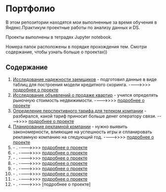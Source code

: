 # Портфолио
В этом репозитории находятся мои выполненные за время обучения в Яндекс.Практикум проектные работы по анализу данных и DS.

Проекты выполнены в тетрадях Jupyter notebook.

Номера папок расположены в порядке прохождения тем. Смотри содержание, чтобы узнать больше о проектах))

## Содержание

1. [Исследование надежности заемщиков](https://github.com/rusantsovsv/portfolio/blob/master/01_Scoring/Credit_scor.ipynb) - подготовил данные в виде таблиц для построения модели кредитного скоринга. ---->>>> [подробнее о проекте](https://github.com/rusantsovsv/portfolio/blob/master/01_Scoring/readme.md)
2. [Исследование объявлений о продаже квартир](https://github.com/rusantsovsv/portfolio/blob/master/02_Property/Ya_property.ipynb) - учился определять рыночную стоимость недвижимости. ---->>>> [подробнее о проекте](https://github.com/rusantsovsv/portfolio/blob/master/02_Property/readme.md)
3. [Определение перспективного тарифа для телеком компании](https://github.com/rusantsovsv/portfolio/blob/master/03_Analise_tariffs/Ya-megaline.ipynb) - разбирался, какой тариф приносит больше денег оператору связи. ---->>>> [подробнее о проекте](https://github.com/rusantsovsv/portfolio/blob/master/03_Analise_tariffs/readme.md)
4. [Планирование рекламной компании](https://github.com/rusantsovsv/portfolio/blob/master/04_game_advertising/game-advertising.ipynb) - нужно выявить закономерности, влияющие на успешность игры и спланировать рекламную компанию на следующий год. ---->>>> [подробнее о проекте](https://github.com/rusantsovsv/portfolio/blob/master/04_game_advertising/readme.md)
5. []() - . ---->>>> [подробнее о проекте]()
6. []() - . ---->>>> [подробнее о проекте]()
7. []() - . ---->>>> [подробнее о проекте]()
8. []() - . ---->>>> [подробнее о проекте]()
9. []() - . ---->>>> [подробнее о проекте]()
10. []() - . ---->>>> [подробнее о проекте]()
11. []() - . ---->>>> [подробнее о проекте]()
12. []() - . ---->>>> [подробнее о проекте]

